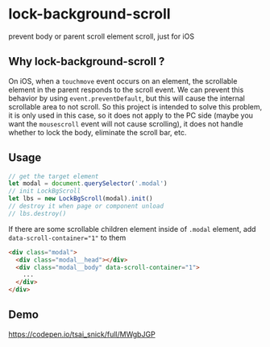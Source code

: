 # lock-background-scroll
prevent body or parent scroll element scroll, just for iOS

## Why lock-background-scroll ?
On iOS, when a `touchmove` event occurs on an element, the scrollable element in the parent responds to the scroll event. We can prevent this behavior by using `event.preventDefault`, but this will cause the internal scrollable area to not scroll. So this project is intended to solve this problem, it is only used in this case, so it does not apply to the PC side (maybe you want the `mousescroll` event will not cause scrolling), it does not handle whether to lock the body, eliminate the scroll bar, etc.

## Usage
```javascript
// get the target element
let modal = document.querySelector('.modal')
// init LockBgScroll
let lbs = new LockBgScroll(modal).init()
// destroy it when page or component unload
// lbs.destroy()
```
If there are some scrollable children element inside of `.modal` element, add `data-scroll-container="1"` to them
```html
<div class="modal">
  <div class="modal__head"></div>
  <div class="modal__body" data-scroll-container="1">
    ...
  </div>
</div>
```

## Demo
https://codepen.io/tsai_snick/full/MWgbJGP